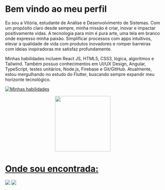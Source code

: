 <h1> Bem vindo ao meu perfil </h1>

Eu sou a Vitória, estudante de Análise e Desenvolvimento de Sistemas. Com um propósito claro desde sempre, minha missão é criar, inovar e impactar positivamente vidas. A tecnologia para mim é pura arte, uma tela em branco onde expresso minha paixão. Simplificar processos com apps intuitivos, elevar a qualidade de vida com produtos inovadores e romper barreiras com ideias inspiradoras me satisfaz profundamente.

Minhas habilidades incluem React JS, HTML5, CSS3, lógica, algoritmos e Tailwind. Também possuo conhecimentos em UI/UX Design, Angular, TypeScript, testes unitários, Node.js, Firebase e Git/GitHub. Atualmente, estou mergulhando no estudo do Flutter, buscando sempre expandir meu horizonte tecnológico.

[![Minhas habilidades](https://skillicons.dev/icons?i=js,html,css,angular,typescript,react,nodejs,git,vite,figma,firebase&perline=6)](https://skillicons.dev)

<div align="center">
<a href="https://github.com/vitcbrl">
<img height="180em" src="https://github-readme-stats.vercel.app/api?username=vitcbrl&show_icons=true&theme=dracula&include_all_commits=true&count_private=true"/>
</div>

<h1>Onde sou encontrada:</h1>

<div> 
  <a href="https://www.linkedin.com/in/vitoria-cabral-oliveira/" target="_blank"><img src="https://img.shields.io/badge/-LinkedIn-%230077B5?style=for-the-badge&logo=linkedin&logoColor=white" target="_blank"></a> 
  <a href="mailto:vitoria.oliveira@alu.ufc.br"><img src="https://img.shields.io/badge/-Gmail-%23333?style=for-the-badge&logo=gmail&logoColor=white" target="_blank"></a>
</div>
 
